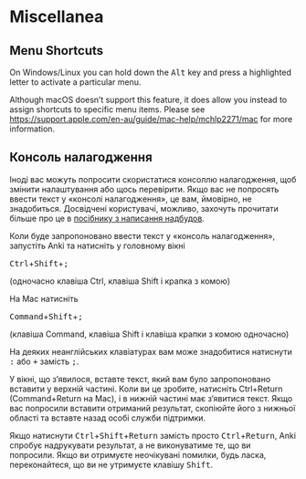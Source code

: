 # Miscellanea

<!-- toc -->

## Menu Shortcuts

On Windows/Linux you can hold down the <kbd>Alt</kbd> key and press a highlighted
letter to activate a particular menu.

Although macOS doesn’t support this feature, it does allow you instead to assign
shortcuts to specific menu items. Please see
<https://support.apple.com/en-au/guide/mac-help/mchlp2271/mac>
for more information.

## Консоль налагодження

Іноді вас можуть попросити скористатися консоллю налагодження, щоб змінити налаштування або щось перевірити. Якщо вас не попросять ввести текст у «консолі налагодження», це вам, ймовірно, не знадобиться. Досвідчені користувачі, можливо, захочуть прочитати більше про це в [посібнику з написання надбудов](https://addon-docs.ankiweb.net/debugging.html#debug-console).

Коли буде запропоновано ввести текст у «консоль налагодження», запустіть Anki та натисніть у головному вікні

<kbd>Ctrl</kbd>+<kbd>Shift</kbd>+<kbd>;</kbd>

(одночасно клавіша Ctrl, клавіша Shift і крапка з комою)

На Mac натисніть

<kbd>Command</kbd>+<kbd>Shift</kbd>+<kbd>;</kbd>

(клавіша Command, клавіша Shift і клавіша крапки з комою одночасно)

На деяких неанглійських клавіатурах вам може знадобитися натиснути <kbd>:</kbd> або <kbd>+</kbd> замість <kbd>;</kbd>.

У вікні, що з’явилося, вставте текст, який вам було запропоновано вставити у верхній частині. Коли ви це зробите, натисніть Ctrl+Return (Command+Return на Mac), і в нижній частині має з’явитися текст. Якщо вас попросили вставити отриманий результат, скопіюйте його з нижньої області та вставте назад особі служби підтримки.

Якщо натиснути <kbd>Ctrl</kbd>+<kbd>Shift</kbd>+<kbd>Return</kbd> замість просто <kbd>Ctrl</kbd>+<kbd>Return</kbd>, Anki спробує надрукувати результат, а не виконуватиме те, що ви попросили. Якщо ви отримуєте неочікувані помилки, будь ласка, переконайтеся, що ви не утримуєте клавішу <kbd>Shift</kbd>.
